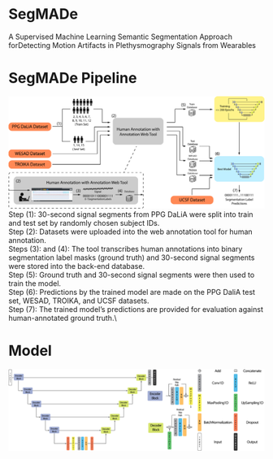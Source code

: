 # SegMADe
A Supervised Machine Learning Semantic Segmentation Approach forDetecting Motion Artifacts in Plethysmography Signals from Wearables

# SegMADe Pipeline
![overall_pipeline](https://github.com/chengstark/SegMADe/raw/main/readme_images/overall_pipeline.png)
Step (1): 30-second  signal  segments  from  PPG  DaLiA  were  split  into  train  and  test  set  by randomly chosen subject IDs.\
Step (2): Datasets were uploaded into the web annotation tool for human annotation.\
Steps (3): and (4): The tool transcribes human annotations into binary segmentation label masks (ground truth) and 30-second signal segments were stored into the back-end database.\
Step (5): Ground truth and 30-second signal segments were then used to train the model.\
Step (6): Predictions by the trained model are made on the PPG DaliA test set, WESAD, TROIKA, and UCSF datasets.\
Step (7): The trained model’s predictions are provided for evaluation against human-annotated ground truth.\

# Model
![model](https://github.com/chengstark/SegMADe/raw/main/readme_images/model_U_plot%20v3.png)